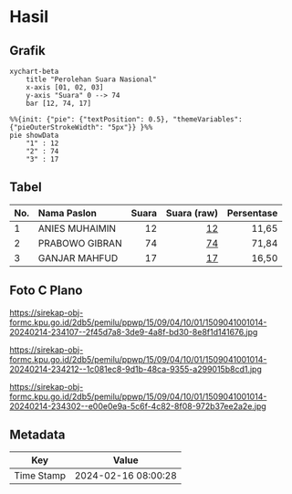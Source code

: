 # Hasil

## Grafik

```mermaid
xychart-beta
    title "Perolehan Suara Nasional"
    x-axis [01, 02, 03]
    y-axis "Suara" 0 --> 74
    bar [12, 74, 17]
```

```mermaid
%%{init: {"pie": {"textPosition": 0.5}, "themeVariables": {"pieOuterStrokeWidth": "5px"}} }%%
pie showData
    "1" : 12
    "2" : 74
    "3" : 17
```

## Tabel

| No. | Nama Paslon    | Suara | Suara (raw) | Persentase |
|:--- |:-------------- | -----:| -----------:| ----------:|
| 1   | ANIES MUHAIMIN | 12    | [12][p-1]   | 11,65      |
| 2   | PRABOWO GIBRAN | 74    | [74][p-2]   | 71,84      |
| 3   | GANJAR MAHFUD  | 17    | [17][p-3]   | 16,50      |


[p-1]: https://github.com/gigit-pemilu/pemilu-2024/blob/main/pilpres/hitung-suara/sub/15-jambi/sub/09-tebo/sub/04-rimbo-bujang/sub/1001-wirotho-agung/sub/014-tps/sub/paslon-1.txt
[p-2]: https://github.com/gigit-pemilu/pemilu-2024/blob/main/pilpres/hitung-suara/sub/15-jambi/sub/09-tebo/sub/04-rimbo-bujang/sub/1001-wirotho-agung/sub/014-tps/sub/paslon-2.txt
[p-3]: https://github.com/gigit-pemilu/pemilu-2024/blob/main/pilpres/hitung-suara/sub/15-jambi/sub/09-tebo/sub/04-rimbo-bujang/sub/1001-wirotho-agung/sub/014-tps/sub/paslon-3.txt

## Foto C Plano

https://sirekap-obj-formc.kpu.go.id/2db5/pemilu/ppwp/15/09/04/10/01/1509041001014-20240214-234107--2f45d7a8-3de9-4a8f-bd30-8e8f1d141676.jpg

https://sirekap-obj-formc.kpu.go.id/2db5/pemilu/ppwp/15/09/04/10/01/1509041001014-20240214-234212--1c081ec8-9d1b-48ca-9355-a299015b8cd1.jpg

https://sirekap-obj-formc.kpu.go.id/2db5/pemilu/ppwp/15/09/04/10/01/1509041001014-20240214-234302--e00e0e9a-5c6f-4c82-8f08-972b37ee2a2e.jpg


## Metadata

| Key        | Value               |
| ---------- | ------------------- |
| Time Stamp | 2024-02-16 08:00:28 |



